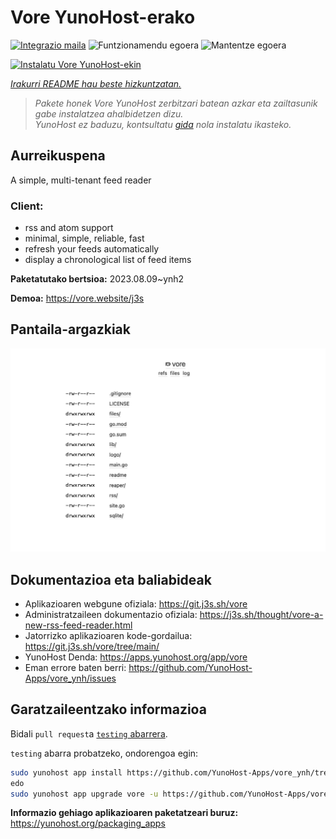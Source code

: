 <!--
Ohart ongi: README hau automatikoki sortu da <https://github.com/YunoHost/apps/tree/master/tools/readme_generator>ri esker
EZ editatu eskuz.
-->

# Vore YunoHost-erako

[![Integrazio maila](https://dash.yunohost.org/integration/vore.svg)](https://dash.yunohost.org/appci/app/vore) ![Funtzionamendu egoera](https://ci-apps.yunohost.org/ci/badges/vore.status.svg) ![Mantentze egoera](https://ci-apps.yunohost.org/ci/badges/vore.maintain.svg)

[![Instalatu Vore YunoHost-ekin](https://install-app.yunohost.org/install-with-yunohost.svg)](https://install-app.yunohost.org/?app=vore)

*[Irakurri README hau beste hizkuntzatan.](./ALL_README.md)*

> *Pakete honek Vore YunoHost zerbitzari batean azkar eta zailtasunik gabe instalatzea ahalbidetzen dizu.*  
> *YunoHost ez baduzu, kontsultatu [gida](https://yunohost.org/install) nola instalatu ikasteko.*

## Aurreikuspena

A simple, multi-tenant feed reader

### Client:

- rss and atom support
- minimal, simple, reliable, fast
- refresh your feeds automatically
- display a chronological list of feed items


**Paketatutako bertsioa:** 2023.08.09~ynh2

**Demoa:** <https://vore.website/j3s>

## Pantaila-argazkiak

![Vore(r)en pantaila-argazkia](./doc/screenshots/screenshot.png)

## Dokumentazioa eta baliabideak

- Aplikazioaren webgune ofiziala: <https://git.j3s.sh/vore>
- Administratzaileen dokumentazio ofiziala: <https://j3s.sh/thought/vore-a-new-rss-feed-reader.html>
- Jatorrizko aplikazioaren kode-gordailua: <https://git.j3s.sh/vore/tree/main/>
- YunoHost Denda: <https://apps.yunohost.org/app/vore>
- Eman errore baten berri: <https://github.com/YunoHost-Apps/vore_ynh/issues>

## Garatzaileentzako informazioa

Bidali `pull request`a [`testing` abarrera](https://github.com/YunoHost-Apps/vore_ynh/tree/testing).

`testing` abarra probatzeko, ondorengoa egin:

```bash
sudo yunohost app install https://github.com/YunoHost-Apps/vore_ynh/tree/testing --debug
edo
sudo yunohost app upgrade vore -u https://github.com/YunoHost-Apps/vore_ynh/tree/testing --debug
```

**Informazio gehiago aplikazioaren paketatzeari buruz:** <https://yunohost.org/packaging_apps>
